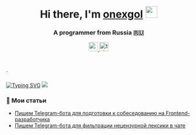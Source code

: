 <h1 align="center">Hi there, I'm <a href="https://github.com/onexgol" target="_blank">onexgol</a> 
<img src="https://github.com/blackcater/blackcater/raw/main/images/Hi.gif" height="32"/></h1>
<h3 align="center">A programmer from Russia 🇷🇺</h3>

<div align="center">
  <a href="https://www.youtube.com/@tehno.maniak" target="_blank">
    <img src="https://img.shields.io/static/v1?message=Youtube&logo=youtube&label=&color=FF0000&logoColor=white&labelColor=&style=for-the-badge" height="25" alt="youtube logo"  />
  </a>
  <a href="https://t.me/tehnomaniak07" target="_blank">
    <img src="https://img.shields.io/static/v1?message=Telegram&logo=telegram&label=&color=2CA5E0&logoColor=white&labelColor=&style=for-the-badge" height="25" alt="telegram logo"  />
  </a>
</div>

#
.

###

[![Typing SVG](https://readme-typing-svg.herokuapp.com?color=%2336BCF7&lines=This+is+my+LeetCode+profile+-->)](https://git.io/typing-svg)
![](https://leetcard.jacoblin.cool/onexgol?theme=unicorn)

###
<h3 align="left">📕 Мои статьи</h3>

- [Пишем Telegram-бота для подготовки к собеседованию на Frontend-разработчика](https://proglib.io/p/pishem-telegram-bota-dlya-podgotovki-k-sobesedovaniyu-na-frontend-razrabotchika-2024-05-29)
- [Пишем Telegram-бота для фильтрации нецензурной лексики в чате](https://proglib.io/p/pishem-telegram-bota-dlya-filtracii-necenzurnoy-leksiki-v-chate-2024-07-15)

###
